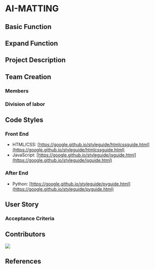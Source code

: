 # AI-MATTING

## Basic Function

## Expand Function

## Project Description

## Team Creation

### Members

### Division of labor

## Code Styles

### Front End

- HTML/CSS: [https://google.github.io/styleguide/htmlcssguide.html](https://google.github.io/styleguide/htmlcssguide.html)
- JavaScript: [https://google.github.io/styleguide/jsguide.html](https://google.github.io/styleguide/jsguide.html)

### After End

- Python: [https://google.github.io/styleguide/pyguide.html](https://google.github.io/styleguide/pyguide.html)

## User Story


###  Acceptance Criteria

## Contributors

<a href="https://github.com/XavierJiezou/AI-MATTING/graphs/contributors">
  <img src="https://contrib.rocks/image?repo=XavierJiezou/AI-MATTING" />
</a>

## References
